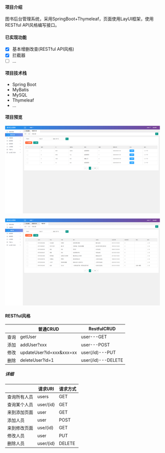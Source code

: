 #### 项目介绍

图书后台管理系统，采用SpringBoot+Thymeleaf，页面使用LayUI框架，使用RESTful API风格编写接口。

#### 已实现功能

- [x] 基本增删改查(RESTful API风格)
- [x] 拦截器
- [ ] ...

#### 项目技术栈

- Spring Boot
- MyBatis
- MySQL
- Thymeleaf
- ...


#### 项目预览

![](https://raw.githubusercontent.com/onlywyj/library-demo/master/README_img/00.png)

![](https://raw.githubusercontent.com/onlywyj/library-demo/master/README_img/01.png)

#### RESTful风格

|      | 普通CRUD                 | RestfulCRUD        |
| :--: | ------------------------ | ------------------ |
| 查询 | getUser                  | user---GET         |
| 添加 | addUser?xxx              | user---POST        |
| 修改 | updateUser?id=xxx&xxx=xx | user(/id)---PUT    |
| 删除 | deleteUser?id=1          | user(/id)---DELETE |

##### 详细

|              | 请求URI   | 请求方式 |
| ------------ | --------- | -------- |
| 查询所有人员 | users     | GET      |
| 查询某个人员 | user/{id} | GET      |
| 来到添加页面 | user      | GET      |
| 添加人员     | user      | POST     |
| 来到修改页面 | use/{id}  | GET      |
| 修改人员     | user      | PUT      |
| 删除人员     | user/{id} | DELETE   |

